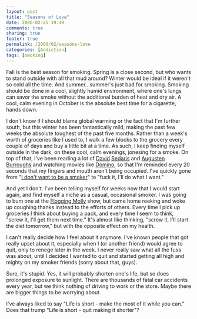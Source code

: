 ```yaml
---
layout: post
title: "Seasons of Love"
date: 2006-02-25 19:49
comments: true
sharing: true
footer: true
permalink: /2006/02/seasons-love
categories: [Addiction]
tags: [smoking]
---
```

Fall is the best season for smoking.  Spring is a close second, but who wants to stand outside with all that mud around?  Winter would be ideal if it weren't so cold all the time.  And summer...summer's just bad for smoking.  Smoking should be done in a cool, slightly humid environment, where one's lungs can savor the smoke without the additional burden of heat and dry air.  A cool, calm evening in October is the absolute best time for a cigarette, hands down.

I don't know if I should blame global warming or the fact that I'm further south, but this winter has been fantastically mild, making the past few weeks the absolute toughest of the past five months.  Rather than a week's worth of groceries like I used to, I walk a few blocks to the grocery every couple of days and buy a little bit at a time.  As such, I keep finding myself outside in the dark, on these cool, calm evenings, jonesing for a smoke.  On top of that, I've been reading a lot of <a href="http://www.amazon.com/exec/obidos/redirect?link_code=as2&path=ASIN/0316777730&tag=brocklicom-20&camp=1789&creative=9325">David</a> <a href="http://www.amazon.com/exec/obidos/redirect?link_code=as2&path=ASIN/0316776963&tag=brocklicom-20&camp=1789&creative=9325">Sedaris</a> and <a href="http://www.amazon.com/exec/obidos/redirect?link_code=as2&path=ASIN/031242227X&tag=brocklicom-20&camp=1789&creative=9325">Augusten Burroughs</a> and watching movies like <a href="http://www.imdb.com/title/tt0421054/">Domino</a>, so that I'm reminded every 20 seconds that my fingers and mouth aren't being occupied.  I've quickly gone from "<a href="/2005/10/kick-it">I don't want to be a smoker</a>" to "fuck it, I'll do what I want."

And yet I don't.  I've been telling myself for weeks now that I would start again, and find myself a niche as a casual, occasional smoker.  I was going to bum one at the <a href="/2006/02/flogging-molly-take-three">Flogging Molly</a> show, but came home reeking and woke up coughing thanks instead to the efforts of others.  Every time I pick up groceries I think about buying a pack, and every time I seem to think, "screw it, I'll get them next time."  It's almost like thinking, "screw it, I'll start the diet tomorrow," but with the opposite effect on my health.

I can't really decide how I feel about it anymore.  I've known people that got really upset about it, especially when I (or another friend) would agree to quit, only to renege later in the week.  I never really saw what all the fuss was about, until I decided I wanted to quit and started getting all high and mighty on my smoker friends (sorry about that, guys).

Sure, it's stupid.  Yes, it will probably shorten one's life, but so does prolonged exposure to sunlight.  There are thousands of fatal car accidents every year, but we think nothing of driving to work or the store.  Maybe there are bigger things to be worrying about.

I've always liked to say "Life is short - make the most of it while you can."  Does that trump "Life is short - quit making it shorter"?

